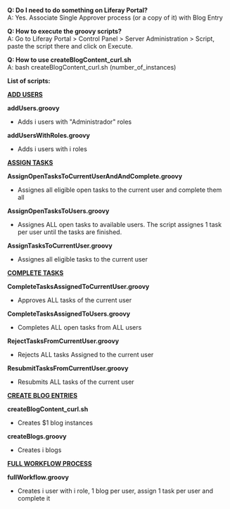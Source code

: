 <b>Q: Do I need to do something on Liferay Portal?</b><br>
A: Yes. Associate Single Approver process (or a copy of it) with Blog Entry

<b>Q: How to execute the groovy scripts?</b><br>
A: Go to Liferay Portal > Control Panel > Server Administration > Script, paste the script there and click on Execute.

<b>Q: How to use createBlogContent_curl.sh</b><br>
A: bash createBlogContent_curl.sh (number_of_instances)

<b>List of scripts:</b>

<ins><b>ADD USERS</b>

<b>addUsers.groovy</b>
  - Adds i users with "Administrador" roles

<b>addUsersWithRoles.groovy</b>
  - Adds i users with i roles

<ins><b>ASSIGN TASKS</b>

<b>AssignOpenTasksToCurrentUserAndAndComplete.groovy</b>
  - Assignes all eligible open tasks to the current user and complete them all

<b>AssignOpenTasksToUsers.groovy</b>
  - Assignes ALL open tasks to available users. The script assignes 1 task per user until the tasks are finished. 

<b>AssignTasksToCurrentUser.groovy</b>
  - Assignes all eligible tasks to the current user

<ins><b>COMPLETE TASKS</b>

<b>CompleteTasksAssignedToCurrentUser.groovy</b>
  - Approves ALL tasks of the current user

<b>CompleteTasksAssignedToUsers.groovy</b>
  - Completes ALL open tasks from ALL users 

<b>RejectTasksFromCurrentUser.groovy</b>
  - Rejects ALL tasks Assigned to the current user

<b>ResubmitTasksFromCurrentUser.groovy</b>
  - Resubmits ALL tasks of the current user

<ins><b>CREATE BLOG ENTRIES</b>

<b>createBlogContent_curl.sh</b>
  - Creates $1 blog instances

<b>createBlogs.groovy</b>
  - Creates i blogs

<ins><b>FULL WORKFLOW PROCESS</b>

<b>fullWorkflow.groovy</b>
  - Creates i user with i role, 1 blog per user, assign 1 task per user and complete it





